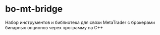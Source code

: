 # bo-mt-bridge
Набор инструментов и библиотека для связи MetaTrader c брокерами бинарных опционов черех программу на С++
